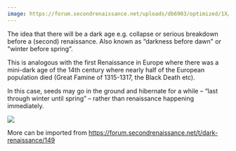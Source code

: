 ```yaml
---
image: https://forum.secondrenaissance.net/uploads/db6903/optimized/1X/2aa38060619a410ae6e3e43f11a8af1183f0255a_2_1380x944.jpeg
---
```


The idea that there will be a dark age e.g. collapse or serious breakdown before a (second) renaissance.  Also known as “darkness before dawn" or "winter before spring”.

This is analogous with the first Renaissance in Europe where there was a mini-dark age of the 14th century where nearly half of the European population died (Great Famine of 1315-1317, the Black Death etc).

In this case, seeds may go in the ground and hibernate for a while – “last through winter until spring” – rather than renaissance happening immediately.

![](https://forum.secondrenaissance.net/uploads/db6903/optimized/1X/2aa38060619a410ae6e3e43f11a8af1183f0255a_2_1380x944.jpeg)

More can be imported from https://forum.secondrenaissance.net/t/dark-renaissance/149
